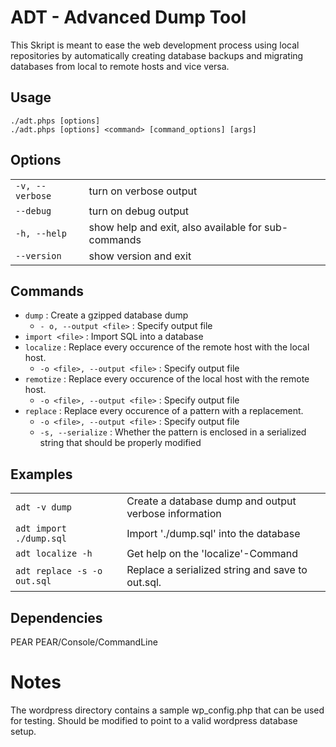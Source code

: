 # ADT - Advanced Dump Tool

This Skript is meant to ease the web development process using local repositories by automatically creating database backups and migrating databases from local to remote hosts and vice versa.

## Usage

```
./adt.phps [options]
./adt.phps [options] <command> [command_options] [args]
```

## Options

| 				  | 						  							|
| --------------- | --------------------------------------------------- |
| `-v, --verbose` | turn on verbose output    							|
| `--debug`       | turn on debug output      							|
| `-h, --help`    | show help and exit, also available for sub-commands |
| `--version`     | show version and exit     							|

## Commands

* `dump` : Create a gzipped database dump  
  - `- o, --output <file>` : Specify output file  
* `import <file>` : Import SQL into a database  
* `localize` : Replace every occurence of the remote host with the local host.
  - `-o <file>, --output <file>` : Specify output file  
* `remotize` : Replace every occurence of the local host with the remote host.
  - `-o <file>, --output <file>` : Specify output file  
* `replace` : Replace every occurence of a pattern with a replacement.
  - `-o <file>, --output <file>` : Specify output file
  - `-s, --serialize` : Whether the pattern is enclosed in a serialized string that should be properly modified

## Examples

| 						  	  |														  |
| --------------------------- | ----------------------------------------------------- |
| `adt -v dump` 		  	  | Create a database dump and output verbose information |
| `adt import ./dump.sql` 	  | Import './dump.sql' into the database 				  |
| `adt localize -h`		  	  | Get help on the 'localize'-Command					  |
| `adt replace -s -o out.sql` | Replace a serialized string and save to out.sql.	  |

## Dependencies

PEAR 
PEAR/Console/CommandLine

# Notes
The wordpress directory contains a sample wp_config.php that can be used for testing. Should be modified to point to a valid wordpress database setup.